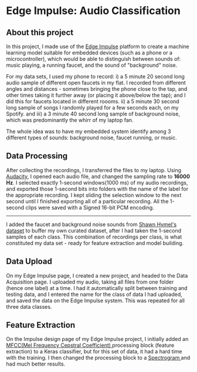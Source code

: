 # Edge Impulse: Audio Classification

## About this project

In this project, I made use of the <a href = "https://www.edgeimpulse.com/"> Edge Impulse</a> platform to create a machine learning model suitable for embedded devices (such as a phone or a microcontroller), which would be able to distinguish between sounds of: music playing, a running faucet, and the sound of "background" noise.


For my data sets, I used my phone to record: 
i) a 5 minute 20 second long audio sample of different open faucets in my flat. I recorded from different angles and distances - sometimes bringing the phone close to the tap, and other times taking it further away (or placing it above/below the tap); and I did this for faucets located in different roooms.
ii) a 5 minute 30 second long sample of songs I randomly played for a few seconds each, on my Spotify.
and
iii) a 3 minute 40 second long sample of background noise, which was predominantly the whirr of my laptop fan.


The whole idea was to have my embedded system identify among 3 different types of sounds: background noise, faucet running, or music.


## Data Processing

After collecting the recordings, I transferred the files to my laptop. Using <a href = "https://www.audacityteam.org/"> Audacity</a>, I opened each audio file, and changed the sampling rate to **16000 Hz**. I selected exactly 1-second windows(1000 ms) of my audio recordings, and exported those 1-second bits into folders with the name of the label for the appropriate recording. I kept sliding the selection window to the next second until I finished exporting all of a particular recording. All the 1-second clips were saved with a Signed 16-bit PCM encoding.

---
I added the faucet and background noise sounds from <a href = "https://www.edgeimpulse.com/"> Shawn Hymel's dataset</a> to buffer my own curated dataset, after I had taken the 1-second samples of each class. This combination of recordings per class, is what constituted my data set - ready for feature extraction and model building.


## Data Upload
On my Edge Impulse page, I created a new project, and headed to the Data Acquisition page. I uploaded my audio, taking all files from one folder (hence one label) at a time. I had it automatically split between training and testing data, and I entered the name for the class of data I had uploaded, and saved the data on the Edge Impulse system. This was repeated for all three data classes.


## Feature Extraction
On the Impulse design page of my Edge Impulse project, I initially added an <a href = "http://practicalcryptography.com/miscellaneous/machine-learning/guide-mel-frequency-cepstral-coefficients-mfccs/"> MFCC(Mel Frequency Cepstral Coefficient) </a> processing block (feature extraction) to a Keras classifier, but for this set of data, it had a hard time with the training.
I then changed the processing block to a <a href = "https://pnsn.org/spectrograms/what-is-a-spectrogram#:~:text=A%20spectrogram%20is%20a%20visual,energy%20levels%20vary%20over%20time."> Spectrogram </a> and had much better results.


